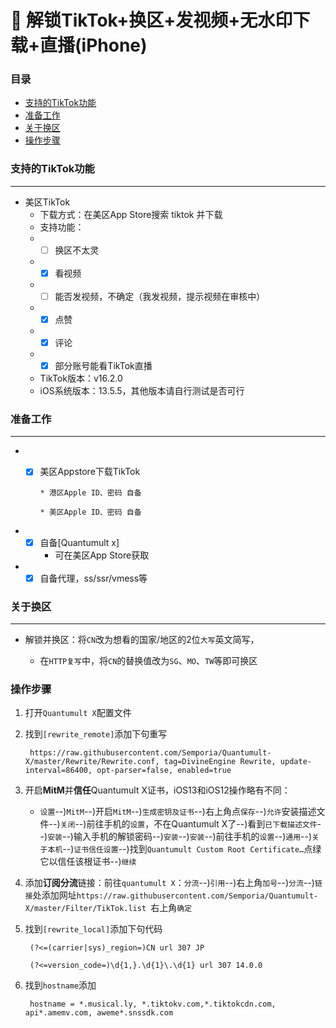 # 🌟 解锁TikTok+换区+发视频+无水印下载+直播(iPhone)

### 目录

* [支持的TikTok功能](#支持的TikTok功能)
* [准备工作](#准备工作)
* [关于换区](#关于换区)
* [操作步骤](#操作步骤)

### 支持的TikTok功能

***
* 美区TikTok
    * 下载方式：在美区App Store搜索 tiktok 并下载
    * 支持功能：
    * - [ ] 换区不太灵
    * - [x] 看视频
    * - [ ] 能否发视频，不确定（我发视频，提示视频在审核中）
    * - [x] 点赞
    * - [x] 评论
    * - [x] 部分账号能看TikTok直播
    * TikTok版本：v16.2.0
    * iOS系统版本：13.5.5，其他版本请自行测试是否可行

### 准备工作

***

* - [x] 美区Appstore下载TikTok

        * 港区Apple ID、密码 自备
           
        * 美区Apple ID、密码 自备
            

* - [x] 自备[Quantumult x]
    * 可在美区App Store获取
* - [x] 自备代理，ss/ssr/vmess等

### 关于换区

***

* 解锁并换区：将`CN`改为想看的国家/地区的2位`大写`英文简写，

    * 在`HTTP复写`中，将`CN`的替换值改为`SG`、`MO`、`TW`等即可换区


### 操作步骤



1. 打开`Quantumult X`配置文件  


2. 找到`[rewrite_remote]`添加下句重写


        https://raw.githubusercontent.com/Semporia/Quantumult-X/master/Rewrite/Rewrite.conf, tag=DivineEngine Rewrite, update-interval=86400, opt-parser=false, enabled=true



3. 开启**MitM**并**信任**Quantumult X证书，iOS13和iOS12操作略有不同：
    * `设置`--)`MitM`--)开启`MitM`--)`生成密钥及证书`--)右上角点`保存`--)`允许`安装描述文件--)`关闭`--)前往手机的`设置`，不在Quantumult X了--)看到`已下载描述文件`--)`安装`--)输入手机的解锁密码--)`安装`--)`安装`--)前往手机的`设置`--)`通用`--)`关于本机`--)`证书信任设置`--)找到`Quantumult Custom Root Certificate…`点绿它以信任该根证书--)`继续`  


4. 添加**订阅分流**链接：前往`quantumult X`：`分流`--)`引用`--)右上角`加号`--)`分流`--)`链接`处添加网址`https://raw.githubusercontent.com/Semporia/Quantumult-X/master/Filter/TikTok.list `右上角`确定`


5. 找到`[rewrite_local]`添加下句代码

        (?<=(carrier|sys)_region=)CN url 307 JP
           
        (?<=version_code=)\d{1,}.\d{1}\.\d{1} url 307 14.0.0


7. 找到`hostname`添加

           
        hostname = *.musical.ly, *.tiktokv.com,*.tiktokcdn.com, api*.amemv.com, aweme*.snssdk.com 
   


